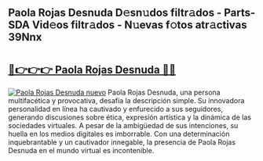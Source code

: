 ## Paola Rojas Desnuda D𝚎sn𝚞dos filtr𝚊dos - Parts-SDA Vid𝚎os filtr𝚊dos - N𝚞evas f𝚘tos atr𝚊ctivas 39Nnx

# <h2><a href="http://mb4p2lf.tromn.icu/?c=Paola+Rojas+Desnuda">🔗👉👉👉 Paola Rojas Desnuda 🔗🔗</a></h2>

[![Paola Rojas Desnuda nuevo](https://i.imgur.com/pEAQMta.gif)](http://mb4p2lf.tromn.icu/?c=Paola+Rojas+Desnuda)
Paola Rojas Desnuda, una persona multifacética y provocativa, desafía la descripción simple. Su innovadora personalidad en línea ha cautivado y enfurecido a sus seguidores, generando discusiones sobre ética, expresión artística y la dinámica de las sociedades virtuales. A pesar de la ambigüedad de sus intenciones, su huella en los medios digitales es imborrable. Con una determinación inquebrantable y un cautivador innegable, la presencia de Paola Rojas Desnuda en el mundo virtual es incontenible.
